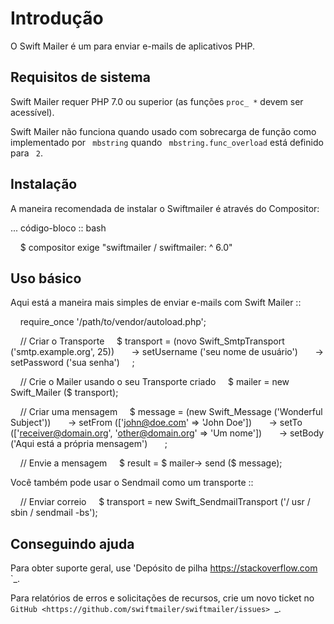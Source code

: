 Introdução
============

O Swift Mailer é um para enviar e-mails de aplicativos PHP.

Requisitos de sistema
-------------------

Swift Mailer requer PHP 7.0 ou superior (as funções `` proc_ * `` devem ser
acessível).

Swift Mailer não funciona quando usado com sobrecarga de função como implementado
por `` mbstring`` quando `` mbstring.func_overload`` está definido para `` 2``.

Instalação
------------

A maneira recomendada de instalar o Swiftmailer é através do Compositor:

... código-bloco :: bash

    $ compositor exige "swiftmailer / swiftmailer: ^ 6.0"

Uso básico
-----------

Aqui está a maneira mais simples de enviar e-mails com Swift Mailer ::

    require_once '/path/to/vendor/autoload.php';

    // Criar o Transporte
    $ transport = (novo Swift_SmtpTransport ('smtp.example.org', 25))
      -> setUsername ('seu nome de usuário')
      -> setPassword ('sua senha')
    ;

    // Crie o Mailer usando o seu Transporte criado
    $ mailer = new Swift_Mailer ($ transport);

    // Criar uma mensagem
    $ message = (new Swift_Message ('Wonderful Subject'))
      -> setFrom (['john@doe.com' => 'John Doe'])
      -> setTo (['receiver@domain.org', 'other@domain.org' => 'Um nome'])
      -> setBody ('Aqui está a própria mensagem')
      ;

    // Envie a mensagem
    $ result = $ mailer-> send ($ message);

Você também pode usar o Sendmail como um transporte ::

    // Enviar correio
    $ transport = new Swift_SendmailTransport ('/ usr / sbin / sendmail -bs');

Conseguindo ajuda
------------

Para obter suporte geral, use 'Depósito de pilha <https://stackoverflow.com> `_.

Para relatórios de erros e solicitações de recursos, crie um novo ticket no `GitHub
<https://github.com/swiftmailer/swiftmailer/issues> `_.

